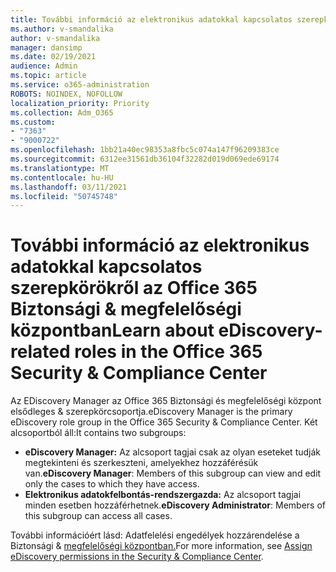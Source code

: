 ```yaml
---
title: További információ az elektronikus adatokkal kapcsolatos szerepkörökről az Office 365 Biztonsági & megfelelőségi központban
ms.author: v-smandalika
author: v-smandalika
manager: dansimp
ms.date: 02/19/2021
audience: Admin
ms.topic: article
ms.service: o365-administration
ROBOTS: NOINDEX, NOFOLLOW
localization_priority: Priority
ms.collection: Adm_O365
ms.custom:
- "7363"
- "9000722"
ms.openlocfilehash: 1bb21a40ec98353a8fbc5c074a147f96209383ce
ms.sourcegitcommit: 6312ee31561db36104f32282d019d069ede69174
ms.translationtype: MT
ms.contentlocale: hu-HU
ms.lasthandoff: 03/11/2021
ms.locfileid: "50745748"
---
```

# <a name="learn-about-ediscovery-related-roles-in-the-office-365-security--compliance-center"></a><span data-ttu-id="103c5-102">További információ az elektronikus adatokkal kapcsolatos szerepkörökről az Office 365 Biztonsági & megfelelőségi központban</span><span class="sxs-lookup"><span data-stu-id="103c5-102">Learn about eDiscovery-related roles in the Office 365 Security & Compliance Center</span></span>

<span data-ttu-id="103c5-103">Az EDiscovery Manager az Office 365 Biztonsági és megfelelőségi központ elsődleges & szerepkörcsoportja.</span><span class="sxs-lookup"><span data-stu-id="103c5-103">eDiscovery Manager is the primary eDiscovery role group in the Office 365 Security & Compliance Center.</span></span> <span data-ttu-id="103c5-104">Két alcsoportból áll:</span><span class="sxs-lookup"><span data-stu-id="103c5-104">It contains two subgroups:</span></span>

- <span data-ttu-id="103c5-105">**eDiscovery Manager:** Az alcsoport tagjai csak az olyan eseteket tudják megtekinteni és szerkeszteni, amelyekhez hozzáférésük van.</span><span class="sxs-lookup"><span data-stu-id="103c5-105">**eDiscovery Manager**: Members of this subgroup can view and edit only the cases to which they have access.</span></span>
- <span data-ttu-id="103c5-106">**Elektronikus adatokfelbontás-rendszergazda:** Az alcsoport tagjai minden esetben hozzáférhetnek.</span><span class="sxs-lookup"><span data-stu-id="103c5-106">**eDiscovery Administrator**: Members of this subgroup can access all cases.</span></span>

<span data-ttu-id="103c5-107">További információért lásd: Adatfelelési engedélyek hozzárendelése a Biztonsági & [megfelelőségi központban.](https://docs.microsoft.com/microsoft-365/compliance/assign-ediscovery-permissions)</span><span class="sxs-lookup"><span data-stu-id="103c5-107">For more information, see [Assign eDiscovery permissions in the Security & Compliance Center](https://docs.microsoft.com/microsoft-365/compliance/assign-ediscovery-permissions).</span></span>
